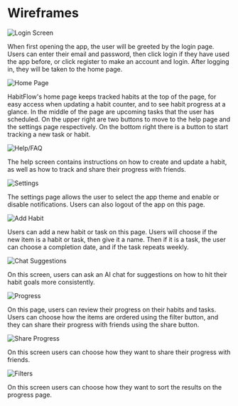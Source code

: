 # Wireframes

![Login Screen](frames/LoginRegister%20Screen.png)

When first opening the app, the user will be greeted by the login page.  Users can enter their email and password, then click login if they have used the app before, or click register to make an account and login.  After logging in, they will be taken to the home page.

![Home Page](frames/Home%20Page.png)

HabitFlow's home page keeps tracked habits at the top of the page, for easy access when updating a habit counter, and to see habit progress at a glance.  In the middle of the page are upcoming tasks that the user has scheduled.  On the upper right are two buttons to move to the help page and the settings page respectively.  On the bottom right there is a button to start tracking a new task or habit.

![Help/FAQ](frames/FAQ.png)

The help screen contains instructions on how to create and update a habit, as well as how to track and share their progress with friends.

![Settings](frames/Settings.png)

The settings page allows the user to select the app theme and enable or disable notifications.  Users can also logout of the app on this page.

![Add Habit](frames/AddHabit.png)

Users can add a new habit or task on this page.  Users will choose if the new item is a habit or task, then give it a name.  Then if it is a task, the user can choose a completion date, and if the task repeats weekly.

![Chat Suggestions](frames/Chat_Suggestions.png)

On this screen, users can ask an AI chat for suggestions on how to hit their habit goals more consistently.

![Progress](frames/Progress.png)

On this page, users can review their progress on their habits and tasks.  Users can choose how the items are ordered using the filter button, and they can share their progress with friends using the share button.

![Share Progress](frames/Share%20Progress.png)

On this screen users can choose how they want to share their progress with friends.

![Filters](frames/Filters.png)

On this screen users can choose how they want to sort the results on the progress page. 